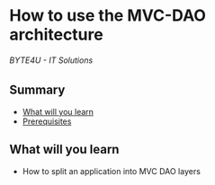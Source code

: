 # How to use the MVC-DAO architecture
###### BYTE4U - IT Solutions

## Summary
- [What will you learn](#What-will-you-learn)
- [Prerequisites](#Prerequisites)

## What will you learn
- How to split an application into MVC DAO layers             
